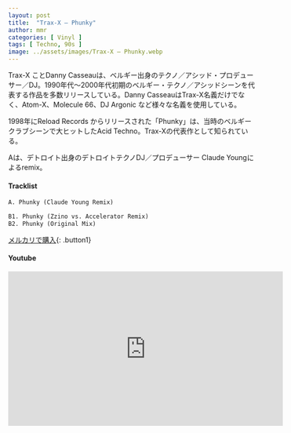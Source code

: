 ```yaml
---
layout: post
title:  "Trax-X – Phunky"
author: mmr
categories: [ Vinyl ]
tags: [ Techno, 90s ]
image: ../assets/images/Trax-X – Phunky.webp
---
```


Trax-X ことDanny Casseauは、ベルギー出身のテクノ／アシッド・プロデューサー／DJ。1990年代〜2000年代初期のベルギー・テクノ／アシッドシーンを代表する作品を多数リリースしている。Danny CasseauはTrax-X名義だけでなく、Atom-X、Molecule 66、DJ Argonic など様々な名義を使用している。

1998年にReload Records からリリースされた「Phunky」は、当時のベルギークラブシーンで大ヒットしたAcid Techno。Trax-Xの代表作として知られている。

Aは、デトロイト出身のデトロイトテクノDJ／プロデューサー Claude Youngによるremix。


#### Tracklist
```md
A. Phunky (Claude Young Remix)

B1. Phunky (Zzino vs. Accelerator Remix)
B2. Phunky (Original Mix)
```

[メルカリで購入](https://jp.mercari.com/item/m50052291128?afid=6142608987){: .button1}

#### Youtube
<iframe width="560" height="315" src="https://www.youtube.com/embed/Eomm3M0HKGU?si=qMMS489kjhRpHYpc" title="YouTube video player" frameborder="0" allow="accelerometer; autoplay; clipboard-write; encrypted-media; gyroscope; picture-in-picture; web-share" referrerpolicy="strict-origin-when-cross-origin" allowfullscreen></iframe>
